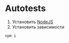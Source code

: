 # Autotests

1) Установить [NodeJS](https://nodejs.org/en/download/)
2) Установить зависимости 
```
npm i
```
